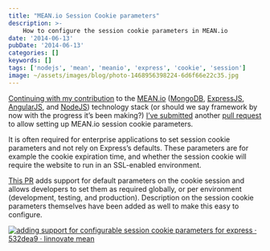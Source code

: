 ```yaml
---
title: "MEAN.io Session Cookie parameters"
description: >-
    How to configure the session cookie parameters in MEAN.io
date: '2014-06-13'
pubDate: '2014-06-13'
categories: []
keywords: []
tags: ['nodejs', 'mean', 'meanio', 'express', 'cookie', 'session']
image: ~/assets/images/blog/photo-1468956398224-6d6f66e22c35.jpg
---
```


[Continuing with my contribution](https://web.archive.org/web/20140625172558/https://github.com/linnovate/mean/commits?author=lirantal)  to the  [MEAN.io](https://web.archive.org/web/20140625172558/http://mean.io/#!/)  ([MongoDB](https://web.archive.org/web/20140625172558/http://www.mongodb.org/),  [ExpressJS](https://web.archive.org/web/20140625172558/http://expressjs.com/),  [AngularJS](https://web.archive.org/web/20140625172558/https://angularjs.org/), and  [NodeJS](https://web.archive.org/web/20140625172558/http://nodejs.org/)) technology stack (or should we say framework by now with the progress it’s been making?) [I’ve submitted](https://web.archive.org/web/20140625172558/https://github.com/linnovate/mean/commit/532dea922c95403c97be317b8f4fc48d76c9008d)  another  [pull request](https://web.archive.org/web/20140625172558/https://help.github.com/articles/using-pull-requests)  to allow setting up MEAN.io session cookie parameters.

It is often required for enterprise applications to set session cookie parameters and not rely on Express’s defaults. These parameters are for example the cookie expiration time, and whether the session cookie will require the website to run in an SSL-enabled environment.

[This PR](https://web.archive.org/web/20140625172558/https://github.com/linnovate/mean/commit/532dea922c95403c97be317b8f4fc48d76c9008d)  adds support for default parameters on the cookie session and allows developers to set them as required globally, or per environment (development, testing, and production). Description on the session cookie parameters themselves have been added as well to make this easy to configure.

[![adding support for configurable session cookie parameters for express · 532dea9 · linnovate mean](https://web.archive.org/web/20140625172558im_/http://enginx.com/wp-content/uploads/2014/06/adding-support-for-configurable-session-cookie-parameters-for-express-%C2%B7-532dea9-%C2%B7-linnovate-mean.png)](https://web.archive.org/web/20140625172558/http://enginx.com/wp-content/uploads/2014/06/adding-support-for-configurable-session-cookie-parameters-for-express-%C2%B7-532dea9-%C2%B7-linnovate-mean.png)